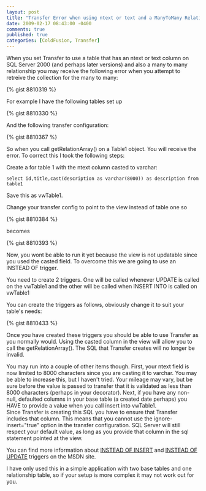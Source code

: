 ```yaml
---
layout: post
title: "Transfer Error when using ntext or text and a ManyToMany Relationship"
date: 2009-02-17 08:43:00 -0400
comments: true
published: true
categories: [ColdFusion, Transfer]
---
```


When you set Transfer to use a 
table that has an ntext or text column on SQL Server 2000 (and perhaps 
later versions) and also a many to many relationship you may receive the 
following error when you attempt to retreive the collection for the many 
to many:

{% gist 8810319 %}

For example I have the following tables set up

{% gist 8810330 %}

And the following transfer configuration:

{% gist 8810367 %}

So when you call getRelationArray() on a Table1 object.  You will receive 
the error.  To correct this I took the following steps:

Create a for table 1 with the ntext column casted to varchar:


	select id,title,cast(description as varchar(8000)) as description from table1

Save this as vwTable1.

Change your transfer config to point to the view instead of table one so	

{% gist 8810384 %}

becomes

{% gist 8810393 %}

Now, you wont be able to 
run it yet because the view is not updatable since you used the casted 
field.  To overcome this we are going to use an INSTEAD OF 
trigger.

You need to create 2 triggers.  One will be called 
whenever UPDATE is called on the vwTable1 and the other will be called 
when INSERT INTO is called on vwTable1

You can create the 
triggers as follows, obviously change it to suit your table's 
needs:

{% gist 8810433 %}

Once you have created these triggers you 
should be able to use Transfer as you normally would.  Using the casted 
column in the view will allow you to call the getRelationArray().  The 
SQL that Transfer creates will no longer be invalid.

You may run 
into a couple of other items though.  First, your ntext field is now 
limited to 8000 characters since you are casting it to varchar.  You may 
be able to increase this, but I haven't tried.  Your mileage may vary, 
but be sure before the value is passed to transfer that it is validated 
as less than 8000 characters (perhaps in your decorator).  Next, if you 
have any non-null, defaulted columns in your base table (a created date 
perhaps) you HAVE to provide a value when you call insert into vwTable1.  
Since Transfer is creating this SQL you have to ensure that Transfer 
includes that column.  This means that you cannot use the 
ignore-insert="true" option in the transfer configuration.  SQL Server 
will still respect your default value, as long as you provide that 
column in the sql statement pointed at the view.

You can find 
more information about [INSTEAD 
OF INSERT](http://msdn.microsoft.com/en-us/library/aa214478(SQL.80).aspx) and [INSTEAD 
OF UPDATE](http://msdn.microsoft.com/en-us/library/aa214430(SQL.80).aspx) triggers on the MSDN site.

I have only used this in 
a simple application with two base tables and one relationship table, so 
if your setup is more complex it may not work out for you.